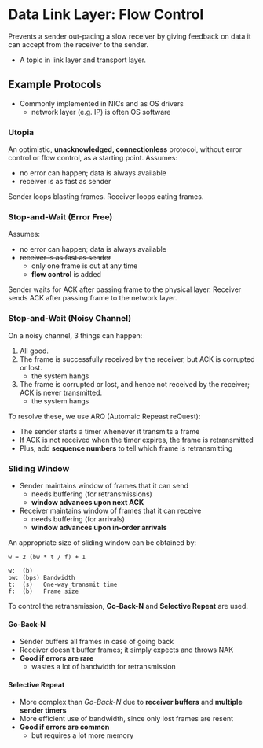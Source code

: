 # Data Link Layer: Flow Control

Prevents a sender out-pacing a slow receiver by giving feedback on data it can accept from the receiver to the sender.

- A topic in link layer and transport layer.

## Example Protocols

- Commonly implemented in NICs and as OS drivers
  - network layer (e.g. IP) is often OS software

### Utopia

An optimistic, **unacknowledged, connectionless** protocol, without error control or flow control, as a starting point. Assumes:

- no error can happen; data is always available
- receiver is as fast as sender

Sender loops blasting frames. Receiver loops eating frames.

### Stop-and-Wait (Error Free)

Assumes:

- no error can happen; data is always available
- ~~receiver is as fast as sender~~
  - only one frame is out at any time
  - **flow control** is added

Sender waits for ACK after passing frame to the physical layer. Receiver sends ACK after passing frame to the network layer.

### Stop-and-Wait (Noisy Channel)

On a noisy channel, 3 things can happen:

1. All good.
2. The frame is successfully received by the receiver, but ACK is corrupted or lost.
    - the system hangs
3. The frame is corrupted or lost, and hence not received by the receiver; ACK is never transmitted.
    - the system hangs

To resolve these, we use ARQ (Automaic Repeast reQuest):

- The sender starts a timer whenever it transmits a frame
- If ACK is not received when the timer expires, the frame is retransmitted
- Plus, add **sequence numbers** to tell which frame is retransmitting

### Sliding Window

- Sender maintains window of frames that it can send
  - needs buffering (for retransmissions)
  - **window advances upon next ACK**
- Receiver maintains window of frames that it can receive
  - needs buffering (for arrivals)
  - **window advances upon in-order arrivals**

An appropriate size of sliding window can be obtained by:

```
w = 2 (bw * t / f) + 1

w:  (b)
bw: (bps) Bandwidth
t:  (s)   One-way transmit time
f:  (b)   Frame size
```

To control the retransmission, **Go-Back-N** and **Selective Repeat** are used.

#### Go-Back-N

- Sender buffers all frames in case of going back
- Receiver doesn't buffer frames; it simply expects and throws NAK
- **Good if errors are rare**
  - wastes a lot of bandwidth for retransmission

#### Selective Repeat

- More complex than _Go-Back-N_ due to **receiver buffers** and **multiple sender timers**
- More efficient use of bandwidth, since only lost frames are resent
- **Good if errors are common**
  - but requires a lot more memory
